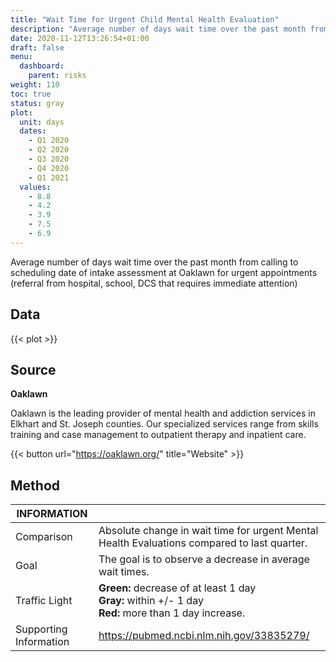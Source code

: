 ```yaml
---
title: "Wait Time for Urgent Child Mental Health Evaluation"
description: "Average number of days wait time over the past month from calling to scheduling date of intake assessment."
date: 2020-11-12T13:26:54+01:00
draft: false
menu:
  dashboard:
    parent: risks
weight: 110
toc: true
status: gray
plot:
  unit: days
  dates:
    - Q1 2020
    - Q2 2020
    - Q3 2020
    - Q4 2020
    - Q1 2021
  values:
    - 8.8
    - 4.2
    - 3.9
    - 7.5
    - 6.9
---
```


Average number of days wait time over the past month from calling to scheduling date of intake assessment at Oaklawn for urgent appointments (referral from hospital, school, DCS that requires immediate attention)

## Data

{{< plot >}}

## Source

**Oaklawn**

Oaklawn is the leading provider of mental health and addiction services in Elkhart and St. Joseph counties. Our specialized services range from skills training and case management to outpatient therapy and inpatient care.

{{< button url="https://oaklawn.org/" title="Website" >}}

## Method

| INFORMATION | |
| --- | ----------- |
| Comparison | Absolute change in wait time for urgent Mental Health Evaluations compared to last quarter. |
| Goal | The goal is to observe a decrease in average wait times. |
| Traffic Light | **Green:** decrease of at least 1 day<br>**Gray:** within +/- 1 day<br>**Red:** more than 1 day increase. |
| Supporting Information | <https://pubmed.ncbi.nlm.nih.gov/33835279/> |

